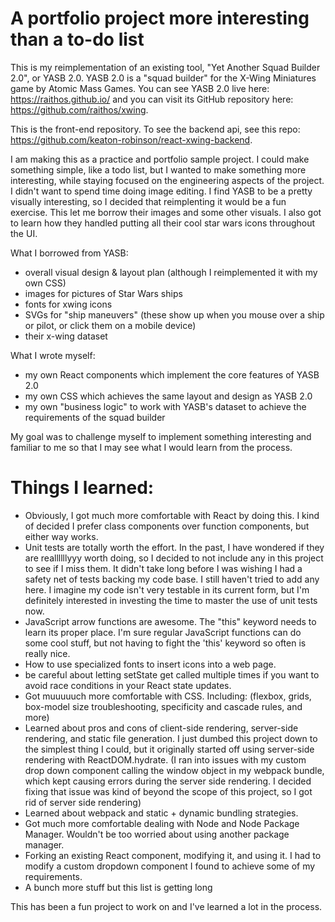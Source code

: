 # A portfolio project more interesting than a to-do list
This is my reimplementation of an existing tool, "Yet Another Squad Builder 2.0", or YASB 2.0. 
YASB 2.0 is a "squad builder" for the X-Wing Miniatures game by Atomic Mass Games. You can see YASB 2.0 live here: https://raithos.github.io/ and you can visit its GitHub repository here: https://github.com/raithos/xwing.

This is the front-end repository. To see the backend api, see this repo: https://github.com/keaton-robinson/react-xwing-backend.

I am making this as a practice and portfolio sample project. I could make something simple, like a todo list, but I wanted to make something more interesting, while staying focused on the engineering aspects of the project. I didn't want to spend time doing image editing. I find YASB to be a pretty visually interesting, so I decided that reimplenting it would be a fun exercise. This let me borrow their images and some other visuals. I also got to learn how they handled putting all their cool star wars icons throughout the UI. 

What I borrowed from YASB: 
- overall visual design & layout plan (although I reimplemented it with my own CSS)
- images for pictures of Star Wars ships
- fonts for xwing icons
- SVGs for "ship maneuvers" (these show up when you mouse over a ship or pilot, or click them on a mobile device)
- their x-wing dataset

What I wrote myself:
- my own React components which implement the core features of YASB 2.0
- my own CSS which achieves the same layout and design as YASB 2.0
- my own "business logic" to work with YASB's dataset to achieve the requirements of the squad builder

My goal was to challenge myself to implement something interesting and familiar to me so that I may see what I would learn from the process.

# Things I learned:
- Obviously, I got much more comfortable with React by doing this. I kind of decided I prefer class components over function components, but either way works. 
- Unit tests are totally worth the effort. In the past, I have wondered if they are reallllllyyy worth doing, so I decided to not include any in this project to see if I miss them. It didn't take long before I was wishing I had a safety net of tests backing my code base. I still haven't tried to add any here. I imagine my code isn't very testable in its current form, but I'm definitely interested in investing the time to master the use of unit tests now.
- JavaScript arrow functions are awesome. The "this" keyword needs to learn its proper place. I'm sure regular JavaScript functions can do some cool stuff, but not having to fight the 'this' keyword so often is really nice.
- How to use specialized fonts to insert icons into a web page.
- be careful about letting setState get called multiple times if you want to avoid race conditions in your React state updates. 
- Got muuuuuch more comfortable with CSS. Including: (flexbox, grids, box-model size troubleshooting, specificity and cascade rules, and more)
- Learned about pros and cons of client-side rendering, server-side rendering, and static file generation. I just dumbed this project down to the simplest thing I could, but it originally started off using server-side rendering with ReactDOM.hydrate. (I ran into issues with my custom drop down component calling the window object in my webpack bundle, which kept causing errors during the server side rendering. I decided fixing that issue was kind of beyond the scope of this project, so I got rid of server side rendering)
- Learned about webpack and static + dynamic bundling strategies. 
- Got much more comfortable dealing with Node and Node Package Manager. Wouldn't be too worried about using another package manager. 
- Forking an existing React component, modifying it, and using it. I had to modify a custom dropdown component I found to achieve some of my requirements. 
- A bunch more stuff but this list is getting long


This has been a fun project to work on and I've learned a lot in the process. 
